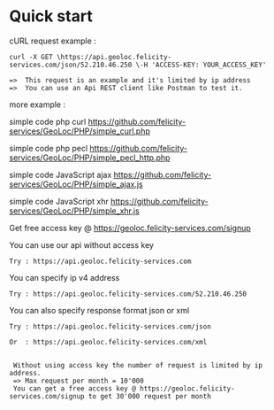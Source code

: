 # Quick start

cURL request example :
  
    curl -X GET \https://api.geoloc.felicity-services.com/json/52.210.46.250 \-H 'ACCESS-KEY: YOUR_ACCESS_KEY'
    
    =>  This request is an example and it's limited by ip address
    =>  You can use an Api REST client like Postman to test it.

more example :

   simple code php curl          https://github.com/felicity-services/GeoLoc/PHP/simple_curl.php
   
   simple code php pecl          https://github.com/felicity-services/GeoLoc/PHP/simple_pecl_http.php
   
   simple code JavaScript ajax   https://github.com/felicity-services/GeoLoc/PHP/simple_ajax.js
   
   simple code JavaScript xhr    https://github.com/felicity-services/GeoLoc/PHP/simple_xhr.js

Get free access key @ https://geoloc.felicity-services.com/signup

You can use our api without access key

    Try : https://api.geoloc.felicity-services.com 
    
You can specify ip v4 address 

    Try : https://api.geoloc.felicity-services.com/52.210.46.250
    
You can also specify response format json or xml

    Try : https://api.geoloc.felicity-services.com/json
    
    Or  : https://api.geoloc.felicity-services.com/xml
          

     Without using access key the number of request is limited by ip address.
     => Max request per month = 10'000
     You can get a free access key @ https://geoloc.felicity-services.com/signup to get 30'000 request per month
